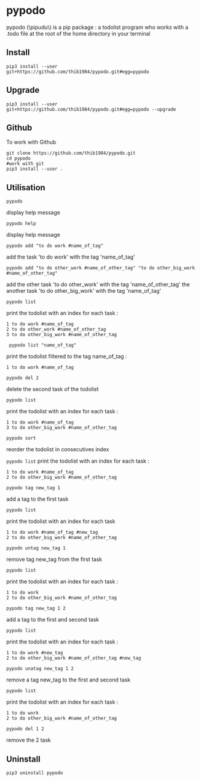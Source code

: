 # pypodo

pypodo (\pipudu\\) is a pip package : a todolist program who works with a .todo file at the root of the home directory in your terminal

## Install

```
pip3 install --user git+https://github.com/thib1984/pypodo.git#egg=pypodo
```

## Upgrade

```
pip3 install --user git+https://github.com/thib1984/pypodo.git#egg=pypodo --upgrade
```

## Github

To work with Github
```
git clone https://github.com/thib1984/pypodo.git
cd pypodo
#work with git
pip3 install --user .
```

## Utilisation

``pypodo`` 

display help message

``pypodo help``

display help message

``pypodo add "to do work #name_of_tag"``

add the task 'to do work' with the tag 'name_of_tag'

``pypodo add "to do other_work #name_of_other_tag" "to do other_big_work #name_of_other_tag"``

add the other task 'to do other_work' with the tag 'name_of_other_tag' the another task 'to do other_big_work' with the tag 'name_of_tag'

``pypodo list`` 

print the todolist with an index for each task :

```
1 to do work #name_of_tag
2 to do other_work #name_of_other_tag
3 to do other_big_work #name_of_other_tag
```


`` pypodo list "name_of_tag"``

print the todolist filtered to the tag name_of_tag :

```
1 to do work #name_of_tag
```

``pypodo del 2`` 

delete the second task of the todolist

``pypodo list``


print the todolist with an index for each task : 

```
1 to do work #name_of_tag
3 to do other_big_work #name_of_other_tag
```


``pypodo sort``

reorder the todolist in consecutives index


``pypodo list``
print the todolist with an index for each task :

```
1 to do work #name_of_tag
2 to do other_big_work #name_of_other_tag
```

``pypodo tag new_tag 1``

add a tag to the first task

``pypodo list``

print the todolist with an index for each task

```
1 to do work #name_of_tag #new_tag
2 to do other_big_work #name_of_other_tag
```

``pypodo untag new_tag 1``

remove tag new_tag from the first task

``pypodo list``

print the todolist with an index for each task :

```
1 to do work
2 to do other_big_work #name_of_other_tag
```

``pypodo tag new_tag 1 2``

add a tag to the first and second task

``pypodo list``

print the todolist with an index for each task :

```
1 to do work #new_tag
2 to do other_big_work #name_of_other_tag #new_tag
```

``pypodo unatag new_tag 1 2``

remove a tag  new_tag to the first and second task

``pypodo list``

print the todolist with an index for each task :

```
1 to do work 
2 to do other_big_work #name_of_other_tag
```

``pypodo del 1 2``

remove the 2 task 


## Uninstall

```
pip3 uninstall pypodo
```
